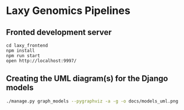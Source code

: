 # Laxy Genomics Pipelines

## Fronted development server

```
cd laxy_frontend
npm install
npm run start
open http://localhost:9997/
```

## Creating the UML diagram(s) for the Django models

```bash
./manage.py graph_models --pygraphviz -a -g -o docs/models_uml.png
```
